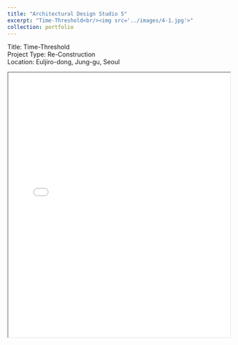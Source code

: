 ```yaml
---
title: "Architectural Design Studio 5"
excerpt: "Time-Threshold<br/><img src='../images/4-1.jpg'>"
collection: portfolio
---
```



Title: Time-Threshold  
Project Type: Re-Construction  
Location: Euljiro-dong, Jung-gu, Seoul

<iframe src="/academicwebsite.github.io//files/0617_FINAL-compressed.pdf" width="100%", height="600px"></iframe>
